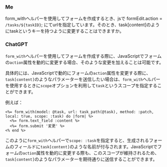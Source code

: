 ### Me
form_withヘルパーを使用してフォームを作成するとき、jsで    formEdit.action = `/tasks/${taskID}`;
にてurlを指定しています。そのとき、task[content]のようにtaskというキーを持つように変更することはできますか。

### ChatGPT
`form_with`ヘルパーを使用してフォームを作成する際に、JavaScriptでフォームの`action`属性を動的に変更する場合、そのような変更を加えることは可能です。

具体的には、JavaScriptで動的にフォームの`action`属性を変更する際に、`task[content]`のようなパラメーターを送信したい場合は、`form_with`ヘルパーを使用するときに`scope`オプションを利用して`task`というスコープを指定することができます。

例えば：

```erb
<%= form_with(model: @task, url: task_path(@task), method: :patch, local: true, scope: :task) do |form| %>
  <%= form.text_field :content %>
  <%= form.submit '変更' %>
<% end %>
```

このように`form_with`ヘルパーで`scope: :task`を指定すると、生成されるフォームのフィールドに`task[content]`のような名前が付与されます。JavaScriptでフォームの`action`属性を動的に変更する際も、このスコープが維持されるため、`task[content]`のようなパラメーターを期待通りに送信することができます。
